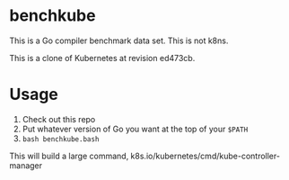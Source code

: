 # benchkube

This is a Go compiler benchmark data set. This is not k8ns.

This is a clone of Kubernetes at revision ed473cb.

# Usage

1. Check out this repo
2. Put whatever version of Go you want at the top of your `$PATH`
3. `bash benchkube.bash`

This will build a large command, k8s.io/kubernetes/cmd/kube-controller-manager

